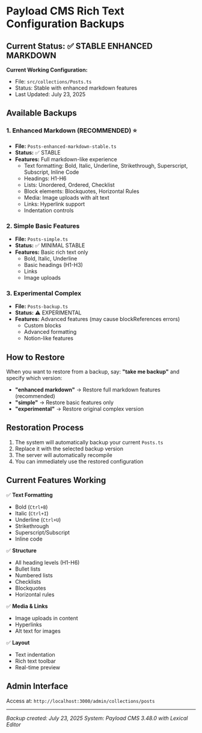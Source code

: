 # Payload CMS Rich Text Configuration Backups

## Current Status: ✅ STABLE ENHANCED MARKDOWN

**Current Working Configuration:**
- File: `src/collections/Posts.ts`
- Status: Stable with enhanced markdown features
- Last Updated: July 23, 2025

## Available Backups

### 1. Enhanced Markdown (RECOMMENDED) ⭐
- **File:** `Posts-enhanced-markdown-stable.ts`
- **Status:** ✅ STABLE
- **Features:** Full markdown-like experience
  - Text formatting: Bold, Italic, Underline, Strikethrough, Superscript, Subscript, Inline Code
  - Headings: H1-H6
  - Lists: Unordered, Ordered, Checklist
  - Block elements: Blockquotes, Horizontal Rules
  - Media: Image uploads with alt text
  - Links: Hyperlink support
  - Indentation controls

### 2. Simple Basic Features
- **File:** `Posts-simple.ts`
- **Status:** ✅ MINIMAL STABLE
- **Features:** Basic rich text only
  - Bold, Italic, Underline
  - Basic headings (H1-H3)
  - Links
  - Image uploads

### 3. Experimental Complex
- **File:** `Posts-backup.ts`
- **Status:** ⚠️ EXPERIMENTAL
- **Features:** Advanced features (may cause blockReferences errors)
  - Custom blocks
  - Advanced formatting
  - Notion-like features

## How to Restore

When you want to restore from a backup, say:
**"take me backup"** and specify which version:

- **"enhanced markdown"** → Restore full markdown features (recommended)
- **"simple"** → Restore basic features only
- **"experimental"** → Restore original complex version

## Restoration Process

1. The system will automatically backup your current `Posts.ts`
2. Replace it with the selected backup version
3. The server will automatically recompile
4. You can immediately use the restored configuration

## Current Features Working

✅ **Text Formatting**
- Bold (`Ctrl+B`)
- Italic (`Ctrl+I`)
- Underline (`Ctrl+U`)
- Strikethrough
- Superscript/Subscript
- Inline code

✅ **Structure**
- All heading levels (H1-H6)
- Bullet lists
- Numbered lists
- Checklists
- Blockquotes
- Horizontal rules

✅ **Media & Links**
- Image uploads in content
- Hyperlinks
- Alt text for images

✅ **Layout**
- Text indentation
- Rich text toolbar
- Real-time preview

## Admin Interface
Access at: `http://localhost:3000/admin/collections/posts`

---
*Backup created: July 23, 2025*
*System: Payload CMS 3.48.0 with Lexical Editor*
